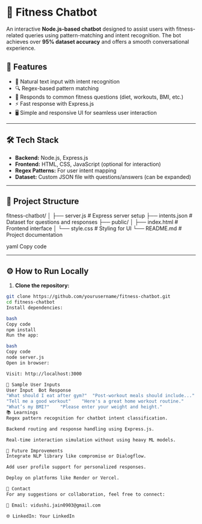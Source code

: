 # 🧠 Fitness Chatbot

An interactive **Node.js-based chatbot** designed to assist users with fitness-related queries using pattern-matching and intent recognition. The bot achieves over **95% dataset accuracy** and offers a smooth conversational experience.

## 🚀 Features

- 🤖 Natural text input with intent recognition
- 🔍 Regex-based pattern matching
- 🧘 Responds to common fitness questions (diet, workouts, BMI, etc.)
- ⚡ Fast response with Express.js
- 🖥️ Simple and responsive UI for seamless user interaction

---

## 🛠️ Tech Stack

- **Backend:** Node.js, Express.js
- **Frontend:** HTML, CSS, JavaScript (optional for interaction)
- **Regex Patterns:** For user intent mapping
- **Dataset:** Custom JSON file with questions/answers (can be expanded)

---

## 📁 Project Structure
fitness-chatbot/ │ ├── server.js # Express server setup ├── intents.json # Dataset for questions and responses ├── public/ │ ├── index.html # Frontend interface │ └── style.css # Styling for UI └── README.md # Project documentation

yaml
Copy code

---

## ⚙️ How to Run Locally

1. **Clone the repository:**

```bash
git clone https://github.com/yourusername/fitness-chatbot.git
cd fitness-chatbot
Install dependencies:

bash
Copy code
npm install
Run the app:

bash
Copy code
node server.js
Open in browser:

Visit: http://localhost:3000

🧠 Sample User Inputs
User Input	Bot Response
"What should I eat after gym?"	"Post-workout meals should include..."
"Tell me a good workout"	"Here's a great home workout routine."
"What’s my BMI?"	"Please enter your weight and height."
📚 Learnings
Regex pattern recognition for chatbot intent classification.

Backend routing and response handling using Express.js.

Real-time interaction simulation without using heavy ML models.

📌 Future Improvements
Integrate NLP library like compromise or Dialogflow.

Add user profile support for personalized responses.

Deploy on platforms like Render or Vercel.

📧 Contact
For any suggestions or collaboration, feel free to connect:

📧 Email: vidushi.jain0903@gmail.com

🌐 LinkedIn: Your LinkedIn


